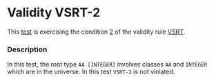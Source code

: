 # Validity VSRT-2

This [test](.) is exercising the condition [2](../Readme.md) of the validity rule [VSRT](../../vsrt/Readme.md).

### Description

In this test, the root type `AA [INTEGER]` involves classes `AA` and `INTEGER` which are in the universe. In this test `VSRT-2` is not violated.
